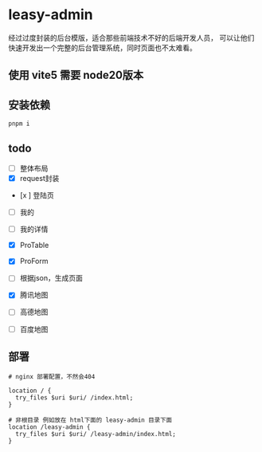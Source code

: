 # leasy-admin

经过过度封装的后台模版，适合那些前端技术不好的后端开发人员，
可以让他们快速开发出一个完整的后台管理系统，同时页面也不太难看。
## 使用 vite5 需要 node20版本
## 安装依赖
`pnpm i`


## todo
- [ ] 整体布局
- [x] request封装
- [x ] 登陆页
- [ ] 我的
- [ ] 我的详情
- [x] ProTable
- [x] ProForm
- [ ] 根据json，生成页面
- [x] 腾讯地图
- [ ] 高德地图
- [ ] 百度地图


## 部署
```
# nginx 部署配置，不然会404

location / {
  try_files $uri $uri/ /index.html;
}

# 非根目录 例如放在 html下面的 leasy-admin 目录下面
location /leasy-admin {
  try_files $uri $uri/ /leasy-admin/index.html;
}

```
